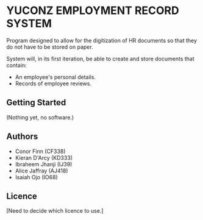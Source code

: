 # YUCONZ EMPLOYMENT RECORD SYSTEM
Program designed to allow for the digitization of HR documents 
so that they do not have to be stored on paper.

System will, in its first iteration, be able to create and 
store documents that contain:
* An employee's personal details.
* Records of employee reviews. 

## Getting Started
 (Nothing yet, no software.)
## Authors
* Conor Finn (CF338)
* Kieran D'Arcy (KD333)
* Ibraheem Jhanji (IJ39)
* Alice Jaffray (AJ418)
* Isaiah Ojo (IO68)

## Licence
 [Need to decide which licence to use.]